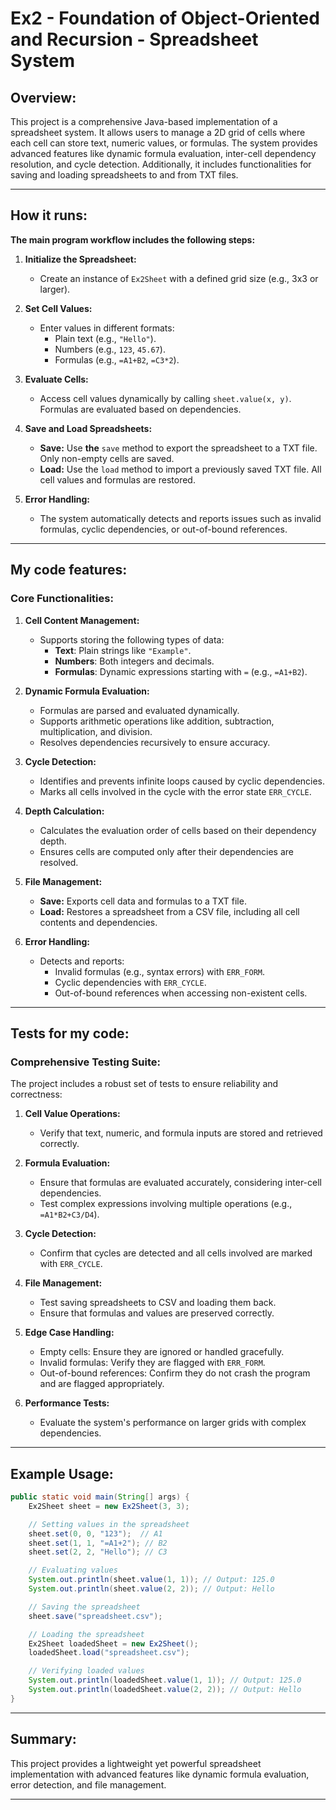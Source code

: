 

# Ex2 - Foundation of Object-Oriented and Recursion - Spreadsheet System

## Overview:

This project is a comprehensive Java-based implementation of a spreadsheet system.
It allows users to manage a 2D grid of cells where each cell can store text, numeric values, or formulas.
The system provides advanced features like dynamic formula evaluation, inter-cell dependency resolution, and cycle detection.
Additionally, it includes functionalities for saving and loading spreadsheets to and from TXT files.

---

## How it runs:

**The main program workflow includes the following steps:**

1. **Initialize the Spreadsheet:**

    - Create an instance of `Ex2Sheet` with a defined grid size (e.g., 3x3 or larger).

2. **Set Cell Values:**

    - Enter values in different formats:
        - Plain text (e.g., `"Hello"`).
        - Numbers (e.g., `123`, `45.67`).
        - Formulas (e.g., `=A1+B2`, `=C3*2`).

3. **Evaluate Cells:**

    - Access cell values dynamically by calling `sheet.value(x, y)`. Formulas are evaluated based on dependencies.

4. **Save and Load Spreadsheets:**

    - **Save:** Use **the** `save` method to export the spreadsheet to a TXT file. Only non-empty cells are saved.
    - **Load:** Use the `load` method to import a previously saved TXT file. All cell values and formulas are restored.

5. **Error Handling:**

    - The system automatically detects and reports issues such as invalid formulas, cyclic dependencies, or out-of-bound references.

---

## My code **features**:

### **Core Functionalities:**

1. **Cell Content Management:**

    - Supports storing the following types of data:
        - **Text**: Plain strings like `"Example"`.
        - **Numbers**: Both integers and decimals.
        - **Formulas**: Dynamic expressions starting with `=` (e.g., `=A1+B2`).

2. **Dynamic Formula Evaluation:**

    - Formulas are parsed and evaluated dynamically.
    - Supports arithmetic operations like addition, subtraction, multiplication, and division.
    - Resolves dependencies recursively to ensure accuracy.

3. **Cycle Detection:**

    - Identifies and prevents infinite loops caused by cyclic dependencies.
    - Marks all cells involved in the cycle with the error state `ERR_CYCLE`.

4. **Depth Calculation:**

    - Calculates the evaluation order of cells based on their dependency depth.
    - Ensures cells are computed only after their dependencies are resolved.

5. **File Management:**

    - **Save:** Exports cell data and formulas to a TXT file.
    - **Load:** Restores a spreadsheet from a CSV file, including all cell contents and dependencies.

6. **Error Handling:**

    - Detects and reports:
        - Invalid formulas (e.g., syntax errors) with `ERR_FORM`.
        - Cyclic dependencies with `ERR_CYCLE`.
        - Out-of-bound references when accessing non-existent cells.

---

## Tests for my code:

### **Comprehensive Testing Suite:**

The project includes a robust set of tests to ensure reliability and correctness:

1. **Cell Value Operations:**

    - Verify that text, numeric, and formula inputs are stored and retrieved correctly.

2. **Formula Evaluation:**

    - Ensure that formulas are evaluated accurately, considering inter-cell dependencies.
    - Test complex expressions involving multiple operations (e.g., `=A1*B2+C3/D4`).

3. **Cycle Detection:**

    - Confirm that cycles are detected and all cells involved are marked with `ERR_CYCLE`.

4. **File Management:**

    - Test saving spreadsheets to CSV and loading them back.
    - Ensure that formulas and values are preserved correctly.

5. **Edge Case Handling:**

    - Empty cells: Ensure they are ignored or handled gracefully.
    - Invalid formulas: Verify they are flagged with `ERR_FORM`.
    - Out-of-bound references: Confirm they do not crash the program and are flagged appropriately.

6. **Performance Tests:**

    - Evaluate the system's performance on larger grids with complex dependencies.

---

## Example Usage:

```java
public static void main(String[] args) {
    Ex2Sheet sheet = new Ex2Sheet(3, 3);

    // Setting values in the spreadsheet
    sheet.set(0, 0, "123");  // A1
    sheet.set(1, 1, "=A1+2"); // B2
    sheet.set(2, 2, "Hello"); // C3

    // Evaluating values
    System.out.println(sheet.value(1, 1)); // Output: 125.0
    System.out.println(sheet.value(2, 2)); // Output: Hello

    // Saving the spreadsheet
    sheet.save("spreadsheet.csv");

    // Loading the spreadsheet
    Ex2Sheet loadedSheet = new Ex2Sheet();
    loadedSheet.load("spreadsheet.csv");

    // Verifying loaded values
    System.out.println(loadedSheet.value(1, 1)); // Output: 125.0
    System.out.println(loadedSheet.value(2, 2)); // Output: Hello
}
```

---

## Summary:

This project provides a lightweight yet powerful spreadsheet implementation with advanced features like dynamic formula evaluation, error detection, and file management.


---






